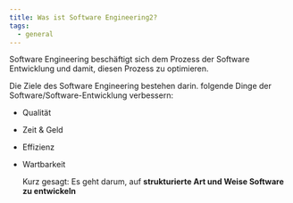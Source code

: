 ```yaml
---
title: Was ist Software Engineering2?
tags:
  - general
---
```

 Software Engineering beschäftigt sich dem Prozess der Software Entwicklung und
  damit, diesen Prozess zu optimieren.

  Die Ziele des Software Engineering bestehen darin. folgende Dinge der
  Software/Software-Entwicklung verbessern:

* Qualität
* Zeit & Geld
* Effizienz
* Wartbarkeit

  Kurz gesagt: Es geht darum, auf **strukturierte Art und Weise Software zu
  entwickeln**
